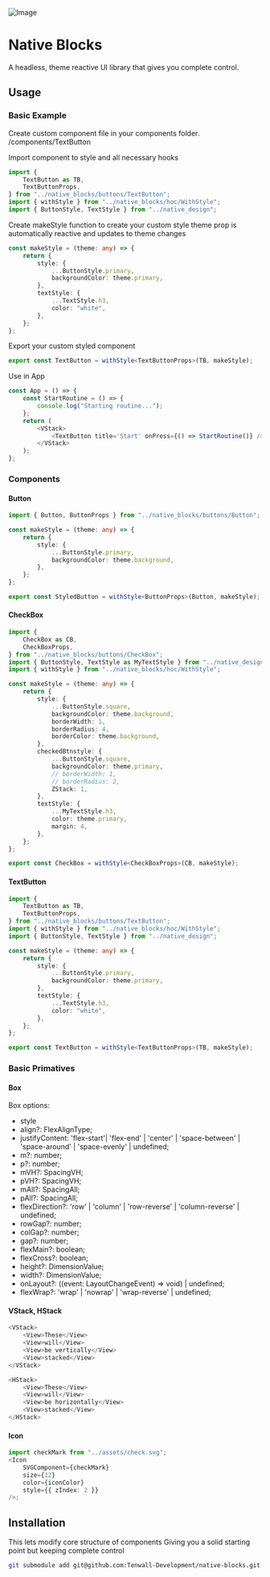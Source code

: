 ![Image](https://github.com/user-attachments/assets/1e7c708d-04b2-468e-9f30-94f5912e7650)
# Native Blocks

A headless, theme reactive UI library that gives you complete control.

## Usage

### Basic Example

Create custom component file in your components folder.
/components/TextButton

Import component to style and all necessary hooks

```typescript
import {
    TextButton as TB,
    TextButtonProps,
} from "../native_blocks/buttons/TextButton";
import { withStyle } from "../native_blocks/hoc/WithStyle";
import { ButtonStyle, TextStyle } from "../native_design";
```

Create makeStyle function to create your custom style
theme prop is automatically reactive and updates to theme changes

```typescript
const makeStyle = (theme: any) => {
    return {
        style: {
            ...ButtonStyle.primary,
            backgroundColor: theme.primary,
        },
        textStyle: {
            ...TextStyle.h3,
            color: "white",
        },
    };
};
```

Export your custom styled component

```typescript
export const TextButton = withStyle<TextButtonProps>(TB, makeStyle);
```

Use in App

```typescript
const App = () => {
    const StartRoutine = () => {
        console.log("Starting routine...");
    };
    return (
        <VStack>
            <TextButton title='Start' onPress={() => StartRoutine()} />
        </VStack>
    );
};
```

### Components

#### Button

```typescript
import { Button, ButtonProps } from "../native_blocks/buttons/Button";

const makeStyle = (theme: any) => {
    return {
        style: {
            ...ButtonStyle.primary,
            backgroundColor: theme.background,
        },
    };
};

export const StyledButton = withStyle<ButtonProps>(Button, makeStyle);
```

#### CheckBox

```typescript
import {
    CheckBox as CB,
    CheckBoxProps,
} from "../native_blocks/buttons/CheckBox";
import { ButtonStyle, TextStyle as MyTextStyle } from "../native_design";
import { withStyle } from "../native_blocks/hoc/WithStyle";

const makeStyle = (theme: any) => {
    return {
        style: {
            ...ButtonStyle.square,
            backgroundColor: theme.background,
            borderWidth: 1,
            borderRadius: 4,
            borderColor: theme.background,
        },
        checkedBtnstyle: {
            ...ButtonStyle.square,
            backgroundColor: theme.primary,
            // borderWidth: 1,
            // borderRadius: 2,
            ZStack: 1,
        },
        textStyle: {
            ...MyTextStyle.h3,
            color: theme.primary,
            margin: 4,
        },
    };
};

export const CheckBox = withStyle<CheckBoxProps>(CB, makeStyle);
```

#### TextButton

```typescript
import {
    TextButton as TB,
    TextButtonProps,
} from "../native_blocks/buttons/TextButton";
import { withStyle } from "../native_blocks/hoc/WithStyle";
import { ButtonStyle, TextStyle } from "../native_design";

const makeStyle = (theme: any) => {
    return {
        style: {
            ...ButtonStyle.primary,
            backgroundColor: theme.primary,
        },
        textStyle: {
            ...TextStyle.h3,
            color: "white",
        },
    };
};

export const TextButton = withStyle<TextButtonProps>(TB, makeStyle);
```

### Basic Primatives

#### Box

Box options:

-   style
-   align?: FlexAlignType;
-   justifyContent: 'flex-start'| 'flex-end' | 'center' | 'space-between' | 'space-around' | 'space-evenly' | undefined;
-   m?: number;
-   p?: number;
-   mVH?: SpacingVH;
-   pVH?: SpacingVH;
-   mAll?: SpacingAll;
-   pAll?: SpacingAll;
-   flexDirection?: 'row' | 'column' | 'row-reverse' | 'column-reverse' | undefined;
-   rowGap?: number;
-   colGap?: number;
-   gap?: number;
-   flexMain?: boolean;
-   flexCross?: boolean;
-   height?: DimensionValue;
-   width?: DimensionValue;
-   onLayout?: ((event: LayoutChangeEvent) => void) | undefined;
-   flexWrap?: 'wrap' | 'nowrap' | 'wrap-reverse' | undefined;

#### VStack, HStack

```typescript
<VStack>
    <View>These</View>
    <View>will</View>
    <View>be vertically</View>
    <View>stacked</View>
</VStack>
```

```typescript
<HStack>
    <View>These</View>
    <View>will</View>
    <View>be horizontally</View>
    <View>stacked</View>
</HStack>
```

#### Icon

```typescript
import checkMark from "../assets/check.svg";
<Icon
    SVGComponent={checkMark}
    size={12}
    color={iconColor}
    style={{ zIndex: 2 }}
/>;
```

## Installation

This lets modify core structure of components
Giving you a solid starting point but keeping complete control

```bash
git submodule add git@github.com:Tenwall-Development/native-blocks.git
```
